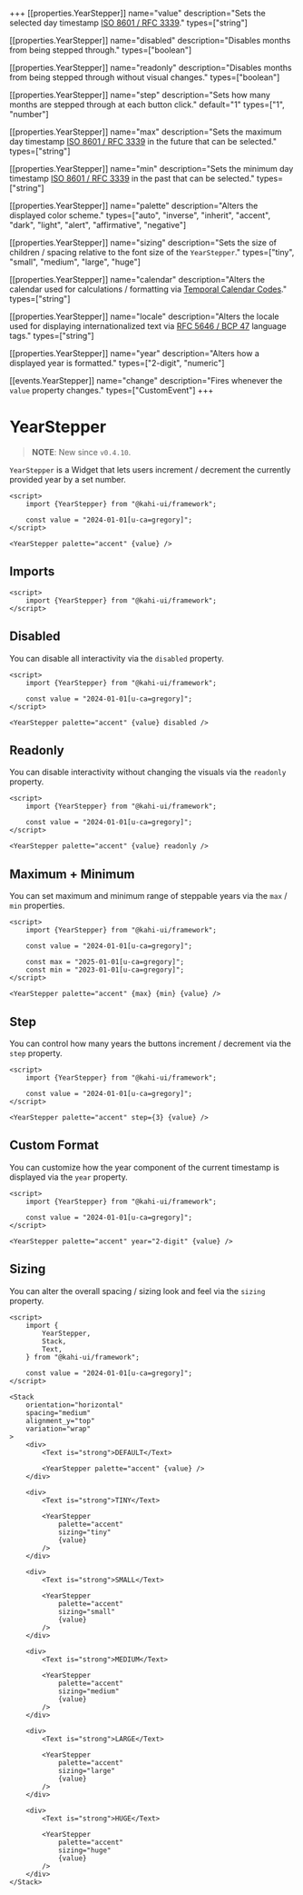 +++
[[properties.YearStepper]]
name="value"
description="Sets the selected day timestamp [ISO 8601 / RFC 3339](https://www.w3.org/TR/NOTE-datetime)."
types=["string"]

[[properties.YearStepper]]
name="disabled"
description="Disables months from being stepped through."
types=["boolean"]

[[properties.YearStepper]]
name="readonly"
description="Disables months from being stepped through without visual changes."
types=["boolean"]

[[properties.YearStepper]]
name="step"
description="Sets how many months are stepped through at each button click."
default="1"
types=["1", "number"]

[[properties.YearStepper]]
name="max"
description="Sets the maximum day timestamp [ISO 8601 / RFC 3339](https://www.w3.org/TR/NOTE-datetime) in the future that can be selected."
types=["string"]

[[properties.YearStepper]]
name="min"
description="Sets the minimum day timestamp [ISO 8601 / RFC 3339](https://www.w3.org/TR/NOTE-datetime) in the past that can be selected."
types=["string"]

[[properties.YearStepper]]
name="palette"
description="Alters the displayed color scheme."
types=["auto", "inverse", "inherit", "accent", "dark", "light", "alert", "affirmative", "negative"]

[[properties.YearStepper]]
name="sizing"
description="Sets the size of children / spacing relative to the font size of the `YearStepper`."
types=["tiny", "small", "medium", "large", "huge"]

[[properties.YearStepper]]
name="calendar"
description="Alters the calendar used for calculations / formatting via [Temporal Calendar Codes](https://tc39.es/proposal-temporal/docs/calendar.html)."
types=["string"]

[[properties.YearStepper]]
name="locale"
description="Alters the locale used for displaying internationalized text via [RFC 5646 / BCP 47](https://www.w3.org/International/articles/language-tags) language tags."
types=["string"]

[[properties.YearStepper]]
name="year"
description="Alters how a displayed year is formatted."
types=["2-digit", "numeric"]

[[events.YearStepper]]
name="change"
description="Fires whenever the `value` property changes."
types=["CustomEvent<void>"]
+++

# YearStepper

> **NOTE**: New since `v0.4.10`.

`YearStepper` is a Widget that lets users increment / decrement the currently provided year by a set number.

```svelte {title="YearStepper Preview" mode="repl"}
<script>
    import {YearStepper} from "@kahi-ui/framework";

    const value = "2024-01-01[u-ca=gregory]";
</script>

<YearStepper palette="accent" {value} />
```

## Imports

```svelte {title="YearStepper Imports"}
<script>
    import {YearStepper} from "@kahi-ui/framework";
</script>
```

## Disabled

You can disable all interactivity via the `disabled` property.

```svelte {title="YearStepper Disabled" mode="repl"}
<script>
    import {YearStepper} from "@kahi-ui/framework";

    const value = "2024-01-01[u-ca=gregory]";
</script>

<YearStepper palette="accent" {value} disabled />
```

## Readonly

You can disable interactivity without changing the visuals via the `readonly` property.

```svelte {title="YearStepper Readonly" mode="repl"}
<script>
    import {YearStepper} from "@kahi-ui/framework";

    const value = "2024-01-01[u-ca=gregory]";
</script>

<YearStepper palette="accent" {value} readonly />
```

## Maximum + Minimum

You can set maximum and minimum range of steppable years via the `max` / `min` properties.

```svelte {title="YearStepper Maximum + Minimum" mode="repl"}
<script>
    import {YearStepper} from "@kahi-ui/framework";

    const value = "2024-01-01[u-ca=gregory]";

    const max = "2025-01-01[u-ca=gregory]";
    const min = "2023-01-01[u-ca=gregory]";
</script>

<YearStepper palette="accent" {max} {min} {value} />
```

## Step

You can control how many years the buttons increment / decrement via the `step` property.

```svelte {title="YearStepper Step" mode="repl"}
<script>
    import {YearStepper} from "@kahi-ui/framework";

    const value = "2024-01-01[u-ca=gregory]";
</script>

<YearStepper palette="accent" step={3} {value} />
```

## Custom Format

You can customize how the year component of the current timestamp is displayed via the `year` property.

```svelte {title="YearStepper Custom Format" mode="repl"}
<script>
    import {YearStepper} from "@kahi-ui/framework";

    const value = "2024-01-01[u-ca=gregory]";
</script>

<YearStepper palette="accent" year="2-digit" {value} />
```

## Sizing

You can alter the overall spacing / sizing look and feel via the `sizing` property.

```svelte {title="YearStepper Sizing" mode="repl"}
<script>
    import {
        YearStepper,
        Stack,
        Text,
    } from "@kahi-ui/framework";

    const value = "2024-01-01[u-ca=gregory]";
</script>

<Stack
    orientation="horizontal"
    spacing="medium"
    alignment_y="top"
    variation="wrap"
>
    <div>
        <Text is="strong">DEFAULT</Text>

        <YearStepper palette="accent" {value} />
    </div>

    <div>
        <Text is="strong">TINY</Text>

        <YearStepper
            palette="accent"
            sizing="tiny"
            {value}
        />
    </div>

    <div>
        <Text is="strong">SMALL</Text>

        <YearStepper
            palette="accent"
            sizing="small"
            {value}
        />
    </div>

    <div>
        <Text is="strong">MEDIUM</Text>

        <YearStepper
            palette="accent"
            sizing="medium"
            {value}
        />
    </div>

    <div>
        <Text is="strong">LARGE</Text>

        <YearStepper
            palette="accent"
            sizing="large"
            {value}
        />
    </div>

    <div>
        <Text is="strong">HUGE</Text>

        <YearStepper
            palette="accent"
            sizing="huge"
            {value}
        />
    </div>
</Stack>
```
